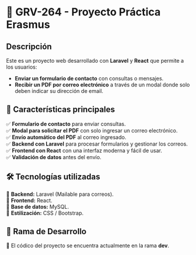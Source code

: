 # 📌 GRV-264 - Proyecto Práctica Erasmus  

## Descripción  
Este es un proyecto web desarrollado con **Laravel** y **React** que permite a los usuarios:  
- **Enviar un formulario de contacto** con consultas o mensajes.  
- **Recibir un PDF por correo electrónico** a través de un modal donde solo deben indicar su dirección de email.  

## 🚀 Características principales  
✅ **Formulario de contacto** para enviar consultas.  
✅ **Modal para solicitar el PDF** con solo ingresar un correo electrónico.  
✅ **Envío automático del PDF** al correo ingresado.  
✅ **Backend con Laravel** para procesar formularios y gestionar los correos.  
✅ **Frontend con React** con una interfaz moderna y fácil de usar.  
✅ **Validación de datos** antes del envío.  

## 🛠 Tecnologías utilizadas  
🔹 **Backend:** Laravel (Mailable para correos).  
🔹 **Frontend:** React.  
🔹 **Base de datos:** MySQL.  
🔹 **Estilización:** CSS / Bootstrap.  

## 🌱 Rama de Desarrollo  
📌 El códico del proyecto se encuentra actualmente en la rama **dev**.  
